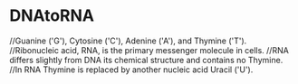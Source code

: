 # DNAtoRNA
//Guanine ('G'), Cytosine ('C'), Adenine ('A'), and Thymine ('T').
//Ribonucleic acid, RNA, is the primary messenger molecule in cells.
//RNA differs slightly from DNA its chemical structure and contains no Thymine.
//In RNA Thymine is replaced by another nucleic acid Uracil ('U').
